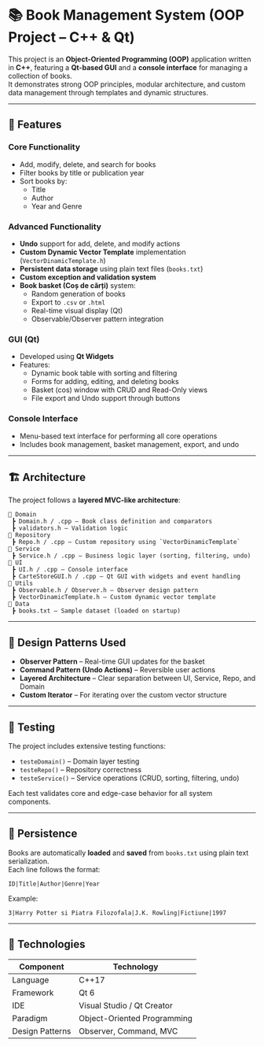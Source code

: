 # 📚 Book Management System (OOP Project – C++ & Qt)

This project is an **Object-Oriented Programming (OOP)** application written in **C++**, featuring a **Qt-based GUI** and a **console interface** for managing a collection of books.  
It demonstrates strong OOP principles, modular architecture, and custom data management through templates and dynamic structures.

---

## 🚀 Features

### Core Functionality
- Add, modify, delete, and search for books  
- Filter books by title or publication year  
- Sort books by:
  - Title  
  - Author  
  - Year and Genre  

### Advanced Functionality
- **Undo** support for add, delete, and modify actions  
- **Custom Dynamic Vector Template** implementation (`VectorDinamicTemplate.h`)  
- **Persistent data storage** using plain text files (`books.txt`)  
- **Custom exception and validation system**  
- **Book basket (Coș de cărți)** system:
  - Random generation of books
  - Export to `.csv` or `.html`  
  - Real-time visual display (Qt)
  - Observable/Observer pattern integration  

### GUI (Qt)
- Developed using **Qt Widgets**
- Features:
  - Dynamic book table with sorting and filtering
  - Forms for adding, editing, and deleting books
  - Basket (cos) window with CRUD and Read-Only views
  - File export and Undo support through buttons

### Console Interface
- Menu-based text interface for performing all core operations  
- Includes book management, basket management, export, and undo  

---

## 🏗️ Architecture

The project follows a **layered MVC-like architecture**:

```
📂 Domain
 ┣ Domain.h / .cpp – Book class definition and comparators
 ┣ validators.h – Validation logic
📂 Repository
 ┣ Repo.h / .cpp – Custom repository using `VectorDinamicTemplate`
📂 Service
 ┣ Service.h / .cpp – Business logic layer (sorting, filtering, undo)
📂 UI
 ┣ UI.h / .cpp – Console interface
 ┣ CarteStoreGUI.h / .cpp – Qt GUI with widgets and event handling
📂 Utils
 ┣ Observable.h / Observer.h – Observer design pattern
 ┣ VectorDinamicTemplate.h – Custom dynamic vector template
📂 Data
 ┣ books.txt – Sample dataset (loaded on startup)
```

---

## 🧩 Design Patterns Used
- **Observer Pattern** – Real-time GUI updates for the basket  
- **Command Pattern (Undo Actions)** – Reversible user actions  
- **Layered Architecture** – Clear separation between UI, Service, Repo, and Domain  
- **Custom Iterator** – For iterating over the custom vector structure  

---

## 🧪 Testing

The project includes extensive testing functions:
- `testeDomain()` – Domain layer testing  
- `testeRepo()` – Repository correctness  
- `testeService()` – Service operations (CRUD, sorting, filtering, undo)

Each test validates core and edge-case behavior for all system components.

---

## 💾 Persistence

Books are automatically **loaded** and **saved** from `books.txt` using plain text serialization.  
Each line follows the format:

```
ID|Title|Author|Genre|Year
```

Example:
```
3|Harry Potter si Piatra Filozofala|J.K. Rowling|Fictiune|1997
```

---

## 🧰 Technologies

| Component | Technology |
|------------|-------------|
| Language | C++17 |
| Framework | Qt 6 |
| IDE | Visual Studio / Qt Creator |
| Paradigm | Object-Oriented Programming |
| Design Patterns | Observer, Command, MVC |

